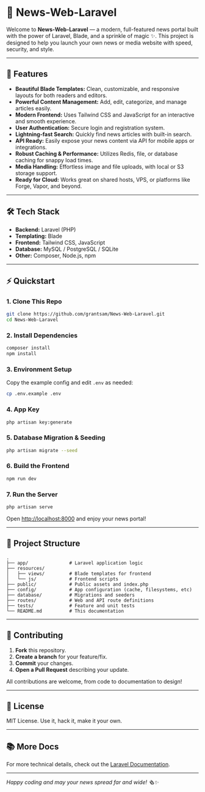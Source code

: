 # 📰 News-Web-Laravel

Welcome to **News-Web-Laravel** — a modern, full-featured news portal built with the power of Laravel, Blade, and a sprinkle of magic ✨. This project is designed to help you launch your own news or media website with speed, security, and style.

---

## 🚀 Features

- **Beautiful Blade Templates:** Clean, customizable, and responsive layouts for both readers and editors.
- **Powerful Content Management:** Add, edit, categorize, and manage articles easily.
- **Modern Frontend:** Uses Tailwind CSS and JavaScript for an interactive and smooth experience.
- **User Authentication:** Secure login and registration system.
- **Lightning-fast Search:** Quickly find news articles with built-in search.
- **API Ready:** Easily expose your news content via API for mobile apps or integrations.
- **Robust Caching & Performance:** Utilizes Redis, file, or database caching for snappy load times.
- **Media Handling:** Effortless image and file uploads, with local or S3 storage support.
- **Ready for Cloud:** Works great on shared hosts, VPS, or platforms like Forge, Vapor, and beyond.

---

## 🛠️ Tech Stack

- **Backend:** Laravel (PHP)
- **Templating:** Blade
- **Frontend:** Tailwind CSS, JavaScript
- **Database:** MySQL / PostgreSQL / SQLite
- **Other:** Composer, Node.js, npm

---

## ⚡ Quickstart

### 1. Clone This Repo

```bash
git clone https://github.com/grantsam/News-Web-Laravel.git
cd News-Web-Laravel
```

### 2. Install Dependencies

```bash
composer install
npm install
```

### 3. Environment Setup

Copy the example config and edit `.env` as needed:

```bash
cp .env.example .env
```

### 4. App Key

```bash
php artisan key:generate
```

### 5. Database Migration & Seeding

```bash
php artisan migrate --seed
```

### 6. Build the Frontend

```bash
npm run dev
```

### 7. Run the Server

```bash
php artisan serve
```

Open [http://localhost:8000](http://localhost:8000) and enjoy your news portal!

---

## 🧩 Project Structure

```
.
├── app/               # Laravel application logic
├── resources/
│   ├── views/         # Blade templates for frontend
│   └── js/            # Frontend scripts
├── public/            # Public assets and index.php
├── config/            # App configuration (cache, filesystems, etc)
├── database/          # Migrations and seeders
├── routes/            # Web and API route definitions
├── tests/             # Feature and unit tests
└── README.md          # This documentation
```

---

## 🤝 Contributing

1. **Fork** this repository.
2. **Create a branch** for your feature/fix.
3. **Commit** your changes.
4. **Open a Pull Request** describing your update.

All contributions are welcome, from code to documentation to design!

---

## 📄 License

MIT License. Use it, hack it, make it your own.

---

## 📚 More Docs

For more technical details, check out the [Laravel Documentation](https://laravel.com/docs).

---

*Happy coding and may your news spread far and wide! 🗞️✨*
